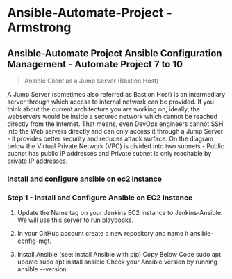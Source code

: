 # Ansible-Automate-Project - Armstrong

## Ansible-Automate Project Ansible Configuration Management - Automate Project 7 to 10

> Ansible Client as a Jump Server (Bastion Host)

A Jump Server (sometimes also referred as Bastion Host) is an intermediary server through which access to internal network can be provided. 
If you think about the current architecture you are working on, ideally, the webservers would be inside a secured network which cannot be reached directly from the Internet. 
That means, even DevOps engineers cannot SSH into the Web servers directly and can only access it through a Jump Server - it provides better security and reduces attack surface.
On the diagram below the Virtual Private Network (VPC) is divided into two subnets - Public subnet has public IP addresses and Private subnet is only reachable by private IP addresses.


### Install and configure ansible on ec2 instance

### Step 1 - Install and Configure Ansible on EC2 Instance

1. Update the Name tag on your Jenkins EC2 Instance to Jenkins-Ansible. We will use this server to run playbooks.

2. In your GitHub account create a new repository and name it ansible-config-mgt.

3. Install Ansible (see: install Ansible with pip)
Copy Below Code
sudo apt update
sudo apt install ansible
Check your Ansible version by running ansible --version
